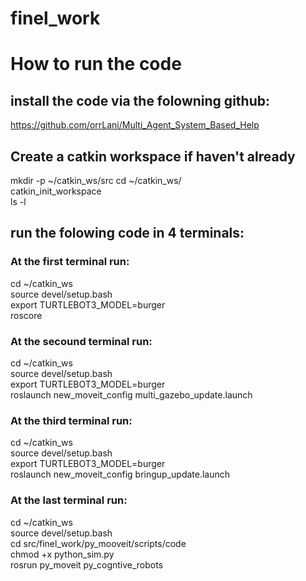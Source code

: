 # finel_work

# How to run the code

## install the code via the folowning github:
https://github.com/orrLani/Multi_Agent_System_Based_Help </br>

## Create a catkin workspace if haven't already
mkdir -p ~/catkin_ws/src
cd ~/catkin_ws/ </br>
catkin_init_workspace </br>
ls -l </br>

## run the folowing code in 4 terminals:

### At the first terminal run:
cd ~/catkin_ws </br>
source devel/setup.bash </br>
export TURTLEBOT3_MODEL=burger  </br>
roscore 

### At the secound terminal run:
cd ~/catkin_ws </br>
source devel/setup.bash </br>
export TURTLEBOT3_MODEL=burger  </br>
roslaunch new_moveit_config multi_gazebo_update.launch 

### At the third terminal run:
cd ~/catkin_ws </br>
source devel/setup.bash </br>
export TURTLEBOT3_MODEL=burger </br>
roslaunch new_moveit_config bringup_update.launch 

### At the last terminal run:
cd ~/catkin_ws </br>
source devel/setup.bash </br>
cd src/finel_work/py_mooveit/scripts/code </br>
chmod +x python_sim.py </br>
rosrun py_moveit py_cogntive_robots






